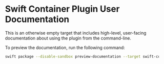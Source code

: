 # Swift Container Plugin User Documentation

This is an otherwise empty target that includes high-level, user-facing documentation about using the plugin from the command-line.

To preview the documentation, run the following command:

```bash
swift package --disable-sandbox preview-documentation --target swift-container-plugin --analyze
```

<!-- Copyright (c) 2024 Apple Inc and the Swift Project authors. All Rights Reserved. -->
